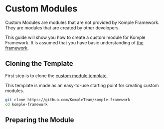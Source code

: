 # Custom Modules

Custom Modules are modules that are not provided by Komple Framework. They are modules that are created by other developers.

This guide will show you how to create a custom module for Komple Framework. It is assumed that you have basic understanding of [the framework](/komple-framework/overview).

## Cloning the Template

First step is to clone the [custom module template](https://github.com/KompleTeam/komple-framework).

This template is made as an easy-to-use starting point for creating custom modules.

```bash
git clone https://github.com/KompleTeam/komple-framework
cd komple-framework
```

## Preparing the Module
